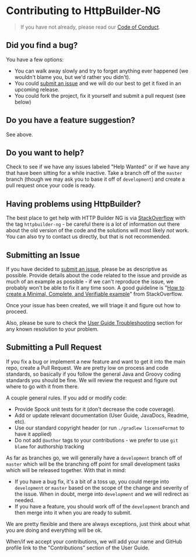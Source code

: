 # Contributing to HttpBuilder-NG

> If you have not already, please read our [Code of Conduct](https://github.com/http-builder-ng/http-builder-ng/blob/master/CODE_OF_CONDUCT.md).

## Did you find a bug?

You have a few options:

* You can walk away slowly and try to forget anything ever happened (we wouldn't blame you, but we'd rather you didn't).
* You could [submit an issue](https://github.com/http-builder-ng/http-builder-ng/issues/new) and we will do our best to get it fixed in an upcoming release.
* You could fork the project, fix it yourself and submit a pull request (see below)

## Do you have a feature suggestion?

See above.

## Do you want to help?

Check to see if we have any issues labeled "Help Wanted" or if we have any that have been sitting for a while inactive. Take a branch off of the `master` branch (though we may ask you to base it off of `development`) and create a pull request once your code is ready.

## Having problems using HttpBuilder?

The best place to get help with HTTP Builder NG is via [StackOverflow](http://stackoverflow.com/) with the tag `httpbuilder-ng` - be careful there is a lot of information out there about the old version of the code and the solutions will most likely _not_ work. You can also try to contact us directly, but that is not recommended.

## Submitting an Issue

If you have decided to [submit an issue](https://github.com/http-builder-ng/http-builder-ng/issues/new), please be as descriptive as possible. Provide details about the code related to the issue and provide as much of an example as possible - if we can't reproduce the issue, we probably won't be able to fix it any time soon. A good guideline is "[How to create a Minimal, Complete, and Verifiable example](https://stackoverflow.com/help/mcve)" from StackOverflow.

Once your issue has been created, we will triage it and figure out how to proceed.

Also, please be sure to check the [User Guide Troubleshooting](https://http-builder-ng.github.io/http-builder-ng/asciidoc/html5/#_troubleshooting) section for any known resolution to your problem. 

## Submitting a Pull Request

If you fix a bug or implement a new feature and want to get it into the main repo, create a Pull Request. We are pretty low on process and code standards, so basically if you follow the general Java and Groovy coding standards you should be fine. We will review the request and figure out where to go with it from there.

A couple general rules. If you add or modify code:

* Provide Spock unit tests for it (don't decrease the code coverage).
* Add or update relevant documentation (User Guide, JavaDocs, Readme, etc).
* Use our standard copyright header (or run `./gradlew licenseFormat` to have it applied)
* Do not add `@author` tags to your contributions - we prefer to use `git blame` for authorship tracking

As far as branches go, we will generally have a `development` branch off of `master` which will be the branching off point for small development tasks which will be released together. With that in mind:

* If you have a bug fix, it's a bit of a toss up, you could merge into `development` or `master` based on the scope of the change and severity of the issue. When in doubt, merge into `development` and we will redirect as needed.
* If you have a feature, you should work off of the `development` branch and then merge into it when you are ready to submit.

We are pretty flexible and there are always exceptions, just think about what you are doing and everything will be ok.

When/if we accept your contributions, we will add your name and GitHub profile link to the "Contributions" section of the User Guide.
